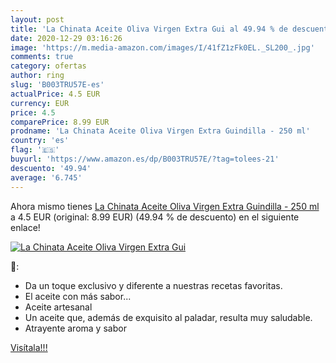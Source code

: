 ```yaml
---
layout: post
title: 'La Chinata Aceite Oliva Virgen Extra Gui al 49.94 % de descuento'
date: 2020-12-29 03:16:26
image: 'https://m.media-amazon.com/images/I/41fZ1zFk0EL._SL200_.jpg'
comments: true
category: ofertas
author: ring
slug: 'B003TRU57E-es'
actualPrice: 4.5 EUR
currency: EUR
price: 4.5
comparePrice: 8.99 EUR
prodname: 'La Chinata Aceite Oliva Virgen Extra Guindilla - 250 ml'
country: 'es'
flag: '🇪🇸'
buyurl: 'https://www.amazon.es/dp/B003TRU57E/?tag=tolees-21'
descuento: '49.94'
average: '6.745'
---
```


Ahora mismo tienes [La Chinata Aceite Oliva Virgen Extra Guindilla - 250 ml](https://www.amazon.es/dp/B003TRU57E/?tag=tolees-21) a 4.5 EUR (original: 8.99 EUR) (49.94 %  de descuento) en el siguiente enlace!

[![La Chinata Aceite Oliva Virgen Extra Gui](https://m.media-amazon.com/images/I/41fZ1zFk0EL._SL200_.jpg)](https://www.amazon.es/dp/B003TRU57E/?tag=tolees-21)

🔎:

- Da un toque exclusivo y diferente a nuestras recetas favoritas.
- El aceite con más sabor...
- Aceite artesanal
- Un aceite que, además de exquisito al paladar, resulta muy saludable.
- Atrayente aroma y sabor

[Visítala!!!](https://www.amazon.es/dp/B003TRU57E/?tag=tolees-21)
